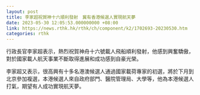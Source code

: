 ```yaml
---
layout: post
title: 李家超祝賀神十六順利發射　冀有香港候選人實現航天夢
date: 2023-05-30 12:05:53.000000000 +08:00
link: https://news.rthk.hk/rthk/ch/component/k2/1702693-20230530.htm
categories: rthk
---
```


行政長官李家超表示，熱烈祝賀神舟十六號載人飛船順利發射，他感到興奮驕傲，對於國家載人航天事業不斷取得進展和成功感到自豪光榮。

李家超又表示，很高興有十多名港澳候選人通過國家載荷專家的初選，將於下月到北京參加複選，本港候選人來自政府部門、醫院管理局、大學等，他為本港候選人打氣，期望有人成功實現航天夢。
